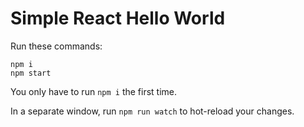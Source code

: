# Simple React Hello World

Run these commands:

```
npm i
npm start
```

You only have to run `npm i` the first time.

In a separate window, run `npm run watch` to hot-reload your changes.
